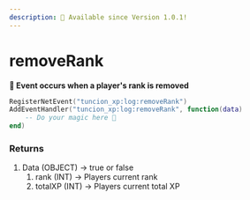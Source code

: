 ```yaml
---
description: 🔧 Available since Version 1.0.1!
---
```


# removeRank

**📢 Event occurs when a player's rank is removed**

```lua
RegisterNetEvent("tuncion_xp:log:removeRank")
AddEventHandler("tuncion_xp:log:removeRank", function(data)
    -- Do your magic here 💫
end)
```

### Returns

1. Data <span className="color-blue">(OBJECT)</span> <span className="color-orange">-> true or false</span>
   1. rank <span className="color-blue">(INT)</span> <span className="color-orange">-> Players current rank</span>
   2. totalXP <span className="color-blue">(INT)</span> <span className="color-orange">-> Players current total XP</span>

